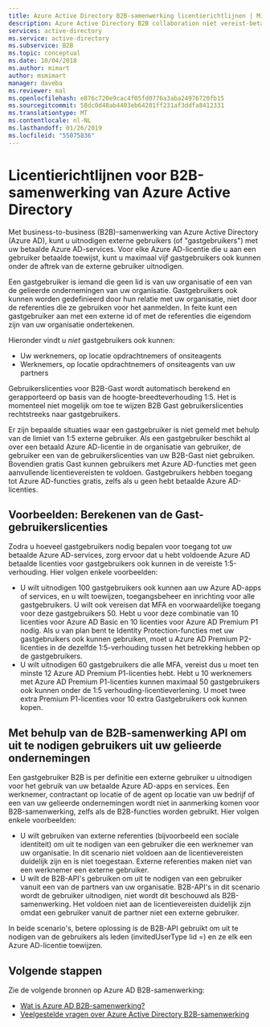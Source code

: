 ```yaml
---
title: Azure Active Directory B2B-samenwerking licentierichtlijnen | Microsoft Docs
description: Azure Active Directory B2B collaboration niet vereist-betaalde Azure AD-licenties, maar u kunt ook ophalen betaalde functies voor gastgebruikers voor B2B
services: active-directory
ms.service: active-directory
ms.subservice: B2B
ms.topic: conceptual
ms.date: 10/04/2018
ms.author: mimart
author: msmimart
manager: daveba
ms.reviewer: mal
ms.openlocfilehash: e876c720e9cac4f05fd0776a3aba24976720fb15
ms.sourcegitcommit: 58dc0d48ab4403eb64201ff231af3ddfa8412331
ms.translationtype: MT
ms.contentlocale: nl-NL
ms.lasthandoff: 01/26/2019
ms.locfileid: "55075836"
---
```

# <a name="azure-active-directory-b2b-collaboration-licensing-guidance"></a>Licentierichtlijnen voor B2B-samenwerking van Azure Active Directory

Met business-to-business (B2B)-samenwerking van Azure Active Directory (Azure AD), kunt u uitnodigen externe gebruikers (of "gastgebruikers") met uw betaalde Azure AD-services. Voor elke Azure AD-licentie die u aan een gebruiker betaalde toewijst, kunt u maximaal vijf gastgebruikers ook kunnen onder de aftrek van de externe gebruiker uitnodigen.

Een gastgebruiker is iemand die geen lid is van uw organisatie of een van de gelieerde ondernemingen van uw organisatie. Gastgebruikers ook kunnen worden gedefinieerd door hun relatie met uw organisatie, niet door de referenties die ze gebruiken voor het aanmelden. In feite kunt een gastgebruiker aan met een externe id of met de referenties die eigendom zijn van uw organisatie ondertekenen.

Hieronder vindt u *niet* gastgebruikers ook kunnen:
- Uw werknemers, op locatie opdrachtnemers of onsiteagents
- Werknemers, op locatie opdrachtnemers of onsiteagents van uw partners

Gebruikerslicenties voor B2B-Gast wordt automatisch berekend en gerapporteerd op basis van de hoogte-breedteverhouding 1:5. Het is momenteel niet mogelijk om toe te wijzen B2B Gast gebruikerslicenties rechtstreeks naar gastgebruikers.

Er zijn bepaalde situaties waar een gastgebruiker is niet gemeld met behulp van de limiet van 1:5 externe gebruiker. Als een gastgebruiker beschikt al over een betaald Azure AD-licentie in de organisatie van gebruiker, de gebruiker een van de gebruikerslicenties van uw B2B-Gast niet gebruiken. Bovendien gratis Gast kunnen gebruikers met Azure AD-functies met geen aanvullende licentievereisten te voldoen. Gastgebruikers hebben toegang tot Azure AD-functies gratis, zelfs als u geen hebt betaalde Azure AD-licenties. 

## <a name="examples-calculating-guest-user-licenses"></a>Voorbeelden: Berekenen van de Gast-gebruikerslicenties
Zodra u hoeveel gastgebruikers nodig bepalen voor toegang tot uw betaalde Azure AD-services, zorg ervoor dat u hebt voldoende Azure AD betaalde licenties voor gastgebruikers ook kunnen in de vereiste 1:5-verhouding. Hier volgen enkele voorbeelden:

- U wilt uitnodigen 100 gastgebruikers ook kunnen aan uw Azure AD-apps of services, en u wilt toewijzen, toegangsbeheer en inrichting voor alle gastgebruikers. U wilt ook vereisen dat MFA en voorwaardelijke toegang voor deze gastgebruikers 50. Hebt u voor deze combinatie van 10 licenties voor Azure AD Basic en 10 licenties voor Azure AD Premium P1 nodig. Als u van plan bent te Identity Protection-functies met uw gastgebruikers ook kunnen gebruiken, moet u Azure AD Premium P2-licenties in de dezelfde 1:5-verhouding tussen het betrekking hebben op de gastgebruikers.
- U wilt uitnodigen 60 gastgebruikers die alle MFA, vereist dus u moet ten minste 12 Azure AD Premium P1-licenties hebt. Hebt u 10 werknemers met Azure AD Premium P1-licenties kunnen maximaal 50 gastgebruikers ook kunnen onder de 1:5 verhouding-licentieverlening. U moet twee extra Premium P1-licenties voor 10 extra Gastgebruikers ook kunnen kopen.

## <a name="using-the-b2b-collaboration-api-to-invite-users-from-your-affiliates"></a>Met behulp van de B2B-samenwerking API om uit te nodigen gebruikers uit uw gelieerde ondernemingen

Een gastgebruiker B2B is per definitie een externe gebruiker u uitnodigen voor het gebruik van uw betaalde Azure AD-apps en services. Een werknemer, contractant op locatie of de agent op locatie van uw bedrijf of een van uw gelieerde ondernemingen wordt niet in aanmerking komen voor B2B-samenwerking, zelfs als de B2B-functies worden gebruikt. Hier volgen enkele voorbeelden: 
- U wilt gebruiken van externe referenties (bijvoorbeeld een sociale identiteit) om uit te nodigen van een gebruiker die een werknemer van uw organisatie. In dit scenario niet voldoen aan de licentievereisten duidelijk zijn en is niet toegestaan. Externe referenties maken niet van een werknemer een externe gebruiker.  
- U wilt de B2B-API's gebruiken om uit te nodigen van een gebruiker vanuit een van de partners van uw organisatie. B2B-API's in dit scenario wordt de gebruiker uitnodigen, niet wordt dit beschouwd als B2B-samenwerking. Het voldoen niet aan de licentievereisten duidelijk zijn omdat een gebruiker vanuit de partner niet een externe gebruiker. 

In beide scenario's, betere oplossing is de B2B-API gebruikt om uit te nodigen van de gebruikers als leden (invitedUserType lid =) en ze elk een Azure AD-licentie toewijzen. 

## <a name="next-steps"></a>Volgende stappen

Zie de volgende bronnen op Azure AD B2B-samenwerking:

* [Wat is Azure AD B2B-samenwerking?](what-is-b2b.md)
* [Veelgestelde vragen over Azure Active Directory B2B-samenwerking](faq.md)
